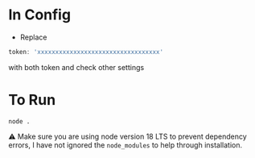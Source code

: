 # In Config

- Replace 
```js
token: 'xxxxxxxxxxxxxxxxxxxxxxxxxxxxxxxxxx'
```

with both token
and check other settings

# To Run
```
node .
```

⚠ Make sure you are using node version 18 LTS to prevent dependency errors,
I have not ignored the `node_modules` to help through installation.